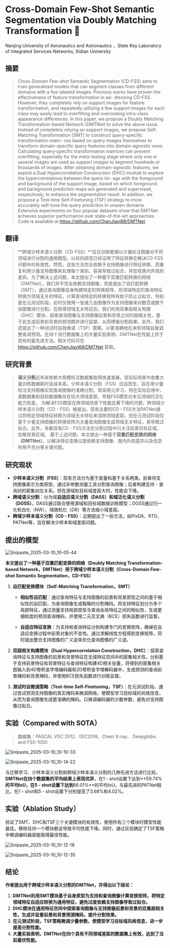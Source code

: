 # Cross-Domain Few-Shot Semantic Segmentation via Doubly Matching Transformation :1st_place_medal:
<ArticleMetadata/>
Nanjing University of Aeronautics and Astronautics 、State Key Laboratory of Integrated Services Networks, Xidian University



## **摘要**

>Cross-Domain Few-shot Semantic Segmentation (CD-FSS) aims to train generalized models that can segment classes from different domains with a few labeled images. Previous works have proven the effectiveness of feature transformation in ad-
>dressing CD-FSS. However, they completely rely on support images for feature transformation, and repeatedly utilizing a few support images for each class may easily lead to overfitting and overlooking intra-class appearance differences. In this paper,
>we propose a Doubly Matching Transformation-based Network (DMTNet) to solve the above issue. Instead of completely relying on support images, we propose Self-Matching Transformation (SMT) to construct query-specific transformation matri-
>ces based on query images themselves to transform domain-specific query features into domain-agnostic ones. Calculating query-specific transformation matrices can prevent overfitting, especially for the meta-testing stage where only one or several images are used as support images to segment hundreds or thousands of images. After obtaining domain-agnostic features, we exploit a Dual Hypercorrelation Construction (DHC) module to explore the hypercorrelations between the query im-
>age with the foreground and background of the support image, based on which foreground and background prediction maps are generated and supervised, respectively, to enhance the segmentation result. In addition, we propose a Test-time Self-Finetuning (TSF) strategy to more accurately self-tune the query prediction in unseen domains. Extensive experiments on four popular datasets show that DMTNet achieves superior performance over state-of-the-art approaches. Code is available at
>https://github.com/ChenJiayi68/DMTNet.
>
>



## **翻译**

>**跨域少样本语义分割（CD-FSS）**旨在训练能够以少量标注图像对不同领域进行分割的通用模型。以往的研究已经证明了特征转换在解决CD-FSS问题中的有效性。然而，这些方法完全依赖于支持图像进行特征转换，而重复利用少量支持图像来处理每个类别，容易导致过拟合，并忽视类内外观的差异。为了解决上述问题，本文提出了一种基于双重匹配转换的网络（DMTNet）。我们并不完全依赖支持图像，而是提出了自匹配转换（SMT），通过查询图像自身构建特定的转换矩阵，将领域特定的查询特征转换为领域无关的特征。计算查询特定的转换矩阵有助于防止过拟合，特别是在元测试阶段，此时仅使用一张或几张图像作为支持图像来对数百或数千张图像进行分割。在获得领域无关特征后，我们利用双重超相关构建（DHC）模块，探索查询图像与支持图像前景和背景之间的超相关性，基于此生成前景和背景的预测图并进行监督，从而增强分割结果。此外，我们还提出了一种测试时自我微调（TSF）策略，以更准确地在未知领域自我调整查询预测。在四个流行数据集上的大量实验表明，DMTNet在性能上优于现有的最先进方法。相关代码可在 https://github.com/ChenJiayi68/DMTNet 获取。





## **研究背景**

> **语义分割**近年来依赖大规模标注数据集取得快速发展，但实际场景中收集大量训练数据耗时且成本高。少样本语义分割（FSS）应运而生，旨在用少量标注支持图像实现查询图像的准确分割，常采用元学习，但在实际应用中，源数据集和目标数据集存在较大领域差距，导致FSS模型对未见领域的泛化能力较差。 为解决FSS模型在跨领域场景下性能显著下降的问题，跨领域少样本语义分割（CD - FSS）被提出。现有主要的CD - FSS方法PATNet通过将特定领域特征转换为领域无关特征来消除领域差距，但在元测试阶段仅基于少量支持图像的转换矩阵为大量查询图像生成领域无关特征，易导致过拟合。此外，多数现有CD - FSS方法在分割过程中只关注前景目标区域，忽略背景区域。 基于上述问题，本文提出一种基于**双重匹配变换的网络（DMTNet）**，以解决特征变换过度依赖支持图像、类内外观差异以及信息利用不充分等关键问题。 



## **研究现状**

- **少样本语义分割（FSS）**：现有方法分为基于度量和基于关系两类。前者将支持图像表示为类原型，通过非参数测量工具分割查询图像；后者构建支持 - 查询对的密集对应关系。但在源域和目标域差距大时，性能会下降。
- **跨域语义分割**：分为域**自适应语义分割（DASS）**和**域泛化语义分割（DGSS）**。DASS通过联合使用源域和目标域数据训练模型；DGSS通过归一化和白化（NW）、域随机化（DR）等方法缩小域差距。
- **跨域少样本语义分割（CD - FSS）**：近期提出了一些方法，如PixDA、RTD、PATNet等，旨在解决少样本和域差距问题。

## **提出的模型**

![Snipaste_2025-03-10_10-05-44](https://yangyang666.oss-cn-chengdu.aliyuncs.com/images/Snipaste_2025-03-10_10-05-44.png)



**本文提出了一种基于双重匹配变换的网络（Doubly Matching Transformation-based Network，DMTNet）用于跨域少样本语义分割（Cross-Domain Few-shot Semantic Segmentation，CD-FSS）**







1. **自匹配变换模块（Self-Matching Transformation，SMT）**

   - **相似性自匹配**：通过查询特征与支持图像的前景和背景原型之间的基于相似性的自匹配，为查询图像生成粗略的分割掩码。将支持特征划分为多个局部特征，通过测量支持局部原型与查询全局特征之间的相似性，生成更细粒度的预测查询掩码，并使用二元交叉熵（BCE）损失函数进行监督。

   - **自适应特征变换**：为支持和查询特征分别构建专门的变换矩阵，确保在自适应变换过程中前景对象的不变性。通过求解线性方程得到变换矩阵，同时提出整合支持图像的广义逆来优化查询图像的广义逆。

     

2. **双超相关构建模块（Dual Hypercorrelation Construction，DHC）**：探索查询特征与支持图像的前景和背景特征在无域特征空间中的密集相关性。分别基于支持前景特征和背景特征与查询特征构建4D相关张量，将得到的密集相关图输入到4D卷积金字塔编码器和2D卷积金字塔解码器中，生成预测的查询前景掩码和背景掩码，并使用BCE损失函数进行训练监督。

   

3. **测试时自微调策略（Test-time Self-Finetuning，TSF）**：在元测试阶段，通过尝试预测支持图像的真实掩码来微调网络，使模型学习目标域的风格信息，从而为查询图像生成更准确的掩码。只微调编码器的少数参数，避免对支持图像过拟合。





## **实验（Compared with SOTA）**



> 数据集：PASCAL VOC 2012、ISIC2018、Chest X-ray、 Deepglobe、 and FSS-1000



![Snipaste_2025-03-10_10-10-33](https://yangyang666.oss-cn-chengdu.aliyuncs.com/images/Snipaste_2025-03-10_10-10-33.png)

![Snipaste_2025-03-10_10-14-22](https://yangyang666.oss-cn-chengdu.aliyuncs.com/images/Snipaste_2025-03-10_10-14-22.png)



与迁移学习、少样本语义分割和跨域少样本语义分割的几种先进方法进行比较，**DMTNet在四个数据集的平均结果上表现优异**，在1 - shot设置下达到**59.74%**的平均IoU，在5 - shot设置下达到**66.01%**的平均IoU。与最先进的PATNet相比，在1 - shot和5 - shot设置下分别提高了3.68%和4.02%。





## **实验（Ablation Study）**

验证了SMT、DHC和TSF三个关键模块的有效性，使用所有三个模块时模型性能最佳，移除任何一个模块都会导致平均性能下降。同时，通过实验确定了TSF策略中微调编码器层能取得最佳性能。







![Snipaste_2025-03-10_10-12-18](https://yangyang666.oss-cn-chengdu.aliyuncs.com/images/Snipaste_2025-03-10_10-12-18.png)





![Snipaste_2025-03-10_10-12-35](https://yangyang666.oss-cn-chengdu.aliyuncs.com/images/Snipaste_2025-03-10_10-12-35.png)



## **结论**

**作者提出用于跨域少样本语义分割的DMTNet，并得出以下结论：**



1.  **DMTNet利用SMT模块基于自身原型为支持和查询图像计算变换矩阵，将特定领域特征自适应转换为通用特征，避免过度依赖支持图像导致过拟合。** 
2.  **DHC模块在通用特征空间中探索查询图像与支持图像前景和背景的双重超相关性，生成并监督前景和背景预测掩码，提升分割效果。** 
3.  **在元测试阶段，TSF策略微调少量参数，使模型学习目标域风格信息，进一步提高分割性能。**
4.  **大量实验表明，DMTNet在四个具有不同领域差距的数据集上有效，达到了当前最优性能。** 
